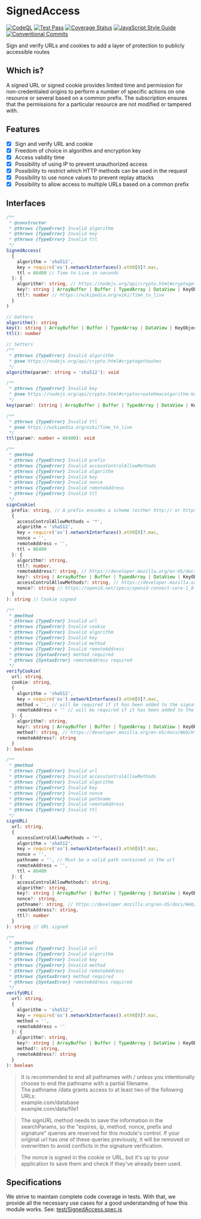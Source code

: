 # SignedAccess
[![CodeQL](https://github.com/JadsonLucena/SignedAccess.js/actions/workflows/github-code-scanning/codeql/badge.svg)](https://github.com/JadsonLucena/SignedAccess.js/actions/workflows/github-code-scanning/codeql)
[![Test Pass](https://github.com/JadsonLucena/SignedAccess.js/workflows/Tests/badge.svg)](https://github.com/JadsonLucena/SignedAccess.js/actions?workflow=Tests)
[![Coverage Status](https://coveralls.io/repos/github/JadsonLucena/SignedAccess.js/badge.svg)](https://coveralls.io/github/JadsonLucena/SignedAccess.js)
[![JavaScript Style Guide](https://img.shields.io/badge/code_style-standard-brightgreen.svg)](https://standardjs.com)
[![Conventional Commits](https://img.shields.io/badge/Conventional%20Commits-1.0.0-%23FE5196?logo=conventionalcommits&logoColor=white)](https://conventionalcommits.org)

Sign and verify URLs and cookies to add a layer of protection to publicly accessible routes

## Which is?
A signed URL or signed cookie provides limited time and permission for non-credentialed origins to perform a number of specific actions on one resource or several based on a common prefix.
The subscription ensures that the permissions for a particular resource are not modified or tampered with.

## Features
- [x] Sign and verify URL and cookie
- [x] Freedom of choice in algorithm and encryption key
- [x] Access validity time
- [x] Possibility of using IP to prevent unauthorized access
- [x] Possibility to restrict which HTTP methods can be used in the request
- [x] Possibility to use nonce values to prevent replay attacks
- [x] Possibility to allow access to multiple URLs based on a common prefix

## Interfaces
```typescript
/**
 * @constructor
 * @throws {TypeError} Invalid algorithm
 * @throws {TypeError} Invalid key
 * @throws {TypeError} Invalid ttl
 */
SignedAccess(
  {
    algorithm = 'sha512',
    key = require('os').networkInterfaces().eth0[0]?.mac,
    ttl = 86400 // Time to Live in seconds
  }: {
    algorithm?: string, // https://nodejs.org/api/crypto.html#cryptogethashes
    key?: string | ArrayBuffer | Buffer | TypedArray | DataView | KeyObject | CryptoKey, // https://nodejs.org/api/crypto.html#cryptocreatehmacalgorithm-key-options
    ttl?: number // https://wikipedia.org/wiki/Time_to_live
  }
)
```

```typescript
// Getters
algorithm(): string
key(): string | ArrayBuffer | Buffer | TypedArray | DataView | KeyObject | CryptoKey
ttl(): number
```

```typescript
// Setters
/**
 * @throws {TypeError} Invalid algorithm
 * @see https://nodejs.org/api/crypto.html#cryptogethashes
 */
algorithm(param?: string = 'sha512'): void

/**
 * @throws {TypeError} Invalid key
 * @see https://nodejs.org/api/crypto.html#cryptocreatehmacalgorithm-key-options
 */
key(param?: (string | ArrayBuffer | Buffer | TypedArray | DataView | KeyObject | CryptoKey) = require('os').networkInterfaces().eth0[0]?.mac): void

/**
 * @throws {TypeError} Invalid ttl
 * @see https://wikipedia.org/wiki/Time_to_live
 */
ttl(param?: number = 86400): void
```

```typescript
/**
 * @method
 * @throws {TypeError} Invalid prefix
 * @throws {TypeError} Invalid accessControlAllowMethods
 * @throws {TypeError} Invalid algorithm
 * @throws {TypeError} Invalid key
 * @throws {TypeError} Invalid nonce
 * @throws {TypeError} Invalid remoteAddress
 * @throws {TypeError} Invalid ttl
 */
signCookie(
  prefix: string, // A prefix encodes a scheme (either http:// or https://), FQDN, and an optional path. Ending the path with a / is optional but recommended. The prefix shouldn't include query parameters or fragments such as ? or #.
  {
    accessControlAllowMethods = '*',
    algorithm = 'sha512',
    key = require('os').networkInterfaces().eth0[0]?.mac,
    nonce = '',
    remoteAddress = '',
    ttl = 86400
  }: {
    algorithm?: string,
    ttl?: number,
    remoteAddress?: string, // https://developer.mozilla.org/en-US/docs/Glossary/IP_Address
    key?: string | ArrayBuffer | Buffer | TypedArray | DataView | KeyObject | CryptoKey,
    accessControlAllowMethods?: string, // https://developer.mozilla.org/en-US/docs/Web/HTTP/Headers/Access-Control-Allow-Methods
    nonce?: string // https://openid.net/specs/openid-connect-core-1_0.html#NonceNotes
  }
): string // Cookie signed

/**
 * @method
 * @throws {TypeError} Invalid url
 * @throws {TypeError} Invalid cookie
 * @throws {TypeError} Invalid algorithm
 * @throws {TypeError} Invalid key
 * @throws {TypeError} Invalid method
 * @throws {TypeError} Invalid remoteAddress
 * @throws {SyntaxError} method required
 * @throws {SyntaxError} remoteAddress required
 */
verifyCookie(
  url: string,
  cookie: string,
  {
    algorithm = 'sha512',
    key = require('os').networkInterfaces().eth0[0]?.mac,
    method = '', // will be required if it has been added to the signature
    remoteAddress = '' // will be required if it has been added to the signature
  }: {
    algorithm?: string,
    key?: string | ArrayBuffer | Buffer | TypedArray | DataView | KeyObject | CryptoKey,
    method?: string, // https://developer.mozilla.org/en-US/docs/Web/HTTP/Methods
    remoteAddress?: string
  }
): boolean

/**
 * @method
 * @throws {TypeError} Invalid url
 * @throws {TypeError} Invalid accessControlAllowMethods
 * @throws {TypeError} Invalid algorithm
 * @throws {TypeError} Invalid key
 * @throws {TypeError} Invalid nonce
 * @throws {TypeError} Invalid pathname
 * @throws {TypeError} Invalid remoteAddress
 * @throws {TypeError} Invalid ttl
 */
signURL(
  url: string,
  {
    accessControlAllowMethods = '*',
    algorithm = 'sha512',
    key = require('os').networkInterfaces().eth0[0]?.mac,
    nonce = '',
    pathname = '', // Must be a valid path contained in the url
    remoteAddress = '',
    ttl = 86400
  }: {
    accessControlAllowMethods?: string,
    algorithm?: string,
    key?: string | ArrayBuffer | Buffer | TypedArray | DataView | KeyObject | CryptoKey,
    nonce?: string,
    pathname?: string, // https://developer.mozilla.org/en-US/docs/Web/API/URL/pathname
    remoteAddress?: string,
    ttl?: number
  }
): string // URL signed

/**
 * @method
 * @throws {TypeError} Invalid url
 * @throws {TypeError} Invalid algorithm
 * @throws {TypeError} Invalid key
 * @throws {TypeError} Invalid method
 * @throws {TypeError} Invalid remoteAddress
 * @throws {SyntaxError} method required
 * @throws {SyntaxError} remoteAddress required
 */
verifyURL(
  url: string,
  {
    algorithm = 'sha512',
    key = require('os').networkInterfaces().eth0[0]?.mac,
    method = '',
    remoteAddress = ''
  }: {
    algorithm?: string,
    key?: string | ArrayBuffer | Buffer | TypedArray | DataView | KeyObject | CryptoKey,
    method?: string,
    remoteAddress?: string
  }
): boolean
```

> It is recommended to end all pathnames with / unless you intentionally choose to end the pathname with a partial filename.\
> The pathname /data grants access to at least two of the following URLs:\
> example.com/database\
> example.com/data/file1

> The signURL method needs to save the information in the searchParams, so the "expires, ip, method, nonce, prefix and signature" queries are reserved for this module's control. If your original url has one of these queries previously, it will be removed or overwritten to avoid conflicts in the signature verification.

> The nonce is signed in the cookie or URL, but it's up to your application to save them and check if they've already been used.

## Specifications
We strive to maintain complete code coverage in tests. With that, we provide all the necessary use cases for a good understanding of how this module works. See: [test/SignedAccess.spec.js](https://github.com/JadsonLucena/SignedAccess.js/blob/main/test/SignedAccess.spec.js)